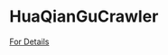 # HuaQianGuCrawler

[For Details](https://mp.weixin.qq.com/s?__biz=MzI0MDMzNDQ1OQ==&mid=2247485851&idx=1&sn=dea626270ce9200ef84aba90b4aecdbe&chksm=e91d2a8fde6aa3993d482047314622b4bbf0bff0bde62a719b5d1664b69f0195d619ce82e159&scene=0#rd)
